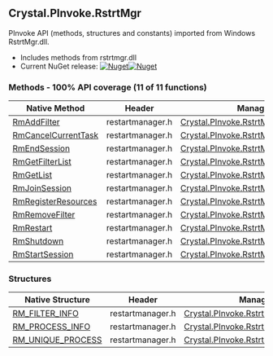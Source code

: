 ## Crystal.PInvoke.RstrtMgr  
PInvoke API (methods, structures and constants) imported from Windows RstrtMgr.dll.

- Includes methods from rstrtmgr.dll  
- Current NuGet release: [![Nuget](https://img.shields.io/nuget/v/Crystal.PInvoke.RstrtMgr?logo=nuget&style=flat-square)![Nuget](https://img.shields.io/nuget/dt/Crystal.PInvoke.RstrtMgr?label=%20&style=flat-square)](https://www.nuget.org/packages/Crystal.PInvoke.RstrtMgr)  
### Methods - 100% API coverage (11 of 11 functions)  
Native Method | Header | Managed Method  
--- | --- | ---  
[RmAddFilter](https://www.google.com/search?num=5&q=RmAddFilter+site%3Adocs.microsoft.com) | restartmanager.h | [Crystal.PInvoke.RstrtMgr.RmAddFilter](https://github.com/dahall/Crystal/search?l=C%23&q=RmAddFilter)  
[RmCancelCurrentTask](https://www.google.com/search?num=5&q=RmCancelCurrentTask+site%3Adocs.microsoft.com) | restartmanager.h | [Crystal.PInvoke.RstrtMgr.RmCancelCurrentTask](https://github.com/dahall/Crystal/search?l=C%23&q=RmCancelCurrentTask)  
[RmEndSession](https://www.google.com/search?num=5&q=RmEndSession+site%3Adocs.microsoft.com) | restartmanager.h | [Crystal.PInvoke.RstrtMgr.RmEndSession](https://github.com/dahall/Crystal/search?l=C%23&q=RmEndSession)  
[RmGetFilterList](https://www.google.com/search?num=5&q=RmGetFilterList+site%3Adocs.microsoft.com) | restartmanager.h | [Crystal.PInvoke.RstrtMgr.RmGetFilterList](https://github.com/dahall/Crystal/search?l=C%23&q=RmGetFilterList)  
[RmGetList](https://www.google.com/search?num=5&q=RmGetList+site%3Adocs.microsoft.com) | restartmanager.h | [Crystal.PInvoke.RstrtMgr.RmGetList](https://github.com/dahall/Crystal/search?l=C%23&q=RmGetList)  
[RmJoinSession](https://www.google.com/search?num=5&q=RmJoinSession+site%3Adocs.microsoft.com) | restartmanager.h | [Crystal.PInvoke.RstrtMgr.RmJoinSession](https://github.com/dahall/Crystal/search?l=C%23&q=RmJoinSession)  
[RmRegisterResources](https://www.google.com/search?num=5&q=RmRegisterResources+site%3Adocs.microsoft.com) | restartmanager.h | [Crystal.PInvoke.RstrtMgr.RmRegisterResources](https://github.com/dahall/Crystal/search?l=C%23&q=RmRegisterResources)  
[RmRemoveFilter](https://www.google.com/search?num=5&q=RmRemoveFilter+site%3Adocs.microsoft.com) | restartmanager.h | [Crystal.PInvoke.RstrtMgr.RmRemoveFilter](https://github.com/dahall/Crystal/search?l=C%23&q=RmRemoveFilter)  
[RmRestart](https://www.google.com/search?num=5&q=RmRestart+site%3Adocs.microsoft.com) | restartmanager.h | [Crystal.PInvoke.RstrtMgr.RmRestart](https://github.com/dahall/Crystal/search?l=C%23&q=RmRestart)  
[RmShutdown](https://www.google.com/search?num=5&q=RmShutdown+site%3Adocs.microsoft.com) | restartmanager.h | [Crystal.PInvoke.RstrtMgr.RmShutdown](https://github.com/dahall/Crystal/search?l=C%23&q=RmShutdown)  
[RmStartSession](https://www.google.com/search?num=5&q=RmStartSession+site%3Adocs.microsoft.com) | restartmanager.h | [Crystal.PInvoke.RstrtMgr.RmStartSession](https://github.com/dahall/Crystal/search?l=C%23&q=RmStartSession)  
### Structures  
Native Structure | Header | Managed Structure  
--- | --- | ---  
[RM_FILTER_INFO](https://www.google.com/search?num=5&q=RM_FILTER_INFO+site%3Adocs.microsoft.com) | restartmanager.h | [Crystal.PInvoke.RstrtMgr.RM_FILTER_INFO](https://github.com/dahall/Crystal/search?l=C%23&q=RM_FILTER_INFO)  
[RM_PROCESS_INFO](https://www.google.com/search?num=5&q=RM_PROCESS_INFO+site%3Adocs.microsoft.com) | restartmanager.h | [Crystal.PInvoke.RstrtMgr.RM_PROCESS_INFO](https://github.com/dahall/Crystal/search?l=C%23&q=RM_PROCESS_INFO)  
[RM_UNIQUE_PROCESS](https://www.google.com/search?num=5&q=RM_UNIQUE_PROCESS+site%3Adocs.microsoft.com) | restartmanager.h | [Crystal.PInvoke.RstrtMgr.RM_UNIQUE_PROCESS](https://github.com/dahall/Crystal/search?l=C%23&q=RM_UNIQUE_PROCESS)  

